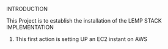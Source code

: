 INTRODUCTION 

This Project is to establish the installation of the LEMP STACK IMPLEMENTATION

1. This first action is setting UP an EC2 instant on AWS 
